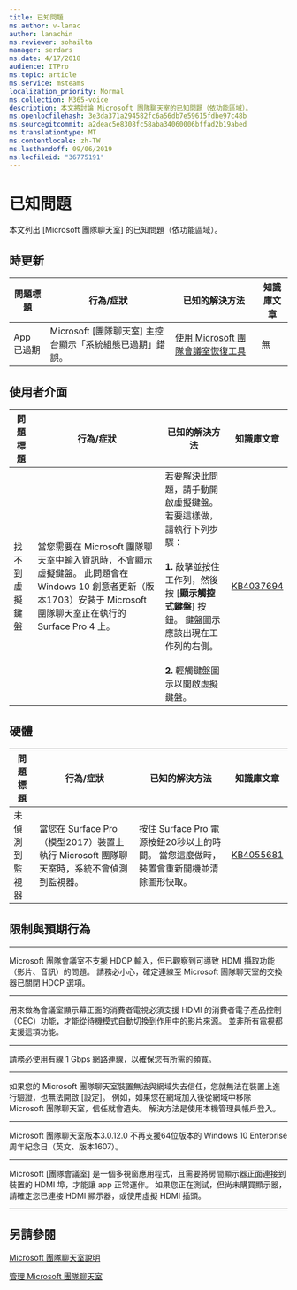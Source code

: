 ```yaml
---
title: 已知問題
ms.author: v-lanac
author: lanachin
ms.reviewer: sohailta
manager: serdars
ms.date: 4/17/2018
audience: ITPro
ms.topic: article
ms.service: msteams
localization_priority: Normal
ms.collection: M365-voice
description: 本文將討論 Microsoft 團隊聊天室的已知問題（依功能區域）。
ms.openlocfilehash: 3e3da371a294582fc6a56db7e59615fdbe97c48b
ms.sourcegitcommit: a2deac5e8308fc58aba34060006bffad2b19abed
ms.translationtype: MT
ms.contentlocale: zh-TW
ms.lasthandoff: 09/06/2019
ms.locfileid: "36775191"
---
```

# <a name="known-issues"></a>已知問題 
 
本文列出 [Microsoft 團隊聊天室] 的已知問題（依功能區域）。
<!-- If we get word that one of these issues no longer applies, contact meerak@microsoft.com or msmets@microsoft.com and let them know to EoL the corresponding KB  -->

<a name="update"> </a>  
## <a name="update"></a>時更新 

| 問題標題 |  行為\/症狀 | 已知的解決方法 | 知識庫文章 |
|  ---        |      ---             |   ---            | --- |
|  App 已過期         |    Microsoft [團隊聊天室] 主控台顯示「系統組態已過期」錯誤。                |   [使用 Microsoft 團隊會議室恢復工具](recovery-tool.md)             |  無 |


<a name="OS-conflicts"> </a>  
## <a name="user-interface"></a>使用者介面 

| 問題標題 |  行為\/症狀 | 已知的解決方法 | 知識庫文章 |
|  ---        |      ---             |   ---            | --- |
|找不到虛擬鍵盤   | 當您需要在 Microsoft 團隊聊天室中輸入資訊時，不會顯示虛擬鍵盤。 此問題會在 Windows 10 創意者更新（版本1703）安裝于 Microsoft 團隊聊天室正在執行的 Surface Pro 4 上。 | 若要解決此問題，請手動開啟虛擬鍵盤。 若要這樣做，請執行下列步驟：<br><br> **1.** 敲擊並按住工作列，然後按 [**顯示觸控式鍵盤**] 按鈕。 鍵盤圖示應該出現在工作列的右側。 <br><br> **2.** 輕觸鍵盤圖示以開啟虛擬鍵盤。 | [KB4037694](https://support.microsoft.com/en-us/help/4037694/virtual-keyboard-missing-in-skype-room-systems-v2) | 

<a name="Hardware"> </a>  
## <a name="hardware"></a>硬體

| 問題標題 |  行為\/症狀 | 已知的解決方法 | 知識庫文章 |
|  ---        |      ---             |   ---            |   --- |
| 未偵測到監視器 | 當您在 Surface Pro （模型2017）裝置上執行 Microsoft 團隊聊天室時，系統不會偵測到監視器。 |  按住 Surface Pro 電源按鈕20秒以上的時間。 當您這麼做時，裝置會重新開機並清除圖形快取。 |[KB4055681](https://support.microsoft.com/en-us/help/4055681/monitors-are-not-detected-when-you-run-skype-room-systems-on-a-surface)       | 

<a name="Limits"> </a>
## <a name="limitations-and-expected-behaviors"></a>限制與預期行為

***

Microsoft 團隊會議室不支援 HDCP 輸入，但已觀察到可導致 HDMI 攝取功能（影片、音訊）的問題。 請務必小心，確定連線至 Microsoft 團隊聊天室的交換器已關閉 HDCP 選項。 

***

用來做為會議室顯示幕正面的消費者電視必須支援 HDMI 的消費者電子產品控制（CEC）功能，才能從待機模式自動切換到作用中的影片來源。 並非所有電視都支援這項功能。

***

請務必使用有線 1 Gbps 網路連線，以確保您有所需的頻寬。 

***

如果您的 Microsoft 團隊聊天室裝置無法與網域失去信任，您就無法在裝置上進行驗證，也無法開啟 [設定]。 例如，如果您在網域加入後從網域中移除 Microsoft 團隊聊天室，信任就會遺失。 解決方法是使用本機管理員帳戶登入。 
***
Microsoft 團隊聊天室版本3.0.12.0 不再支援64位版本的 Windows 10 Enterprise 周年紀念日（英文、版本1607）。 
***
Microsoft [團隊會議室] 是一個多視窗應用程式，且需要將房間顯示器正面連接到裝置的 HDMI 埠，才能讓 app 正常運作。 如果您正在測試，但尚未購買顯示器，請確定您已連接 HDMI 顯示器，或使用虛擬 HDMI 插頭。
***
<a name="See"> </a>  
## <a name="see-also"></a>另請參閱

[Microsoft 團隊聊天室說明](https://support.office.com/en-us/article/Skype-Room-Systems-version-2-help-e667f40e-5aab-40c1-bd68-611fe0002ba2)

[管理 Microsoft 團隊聊天室](skype-room-systems-v2.md)
